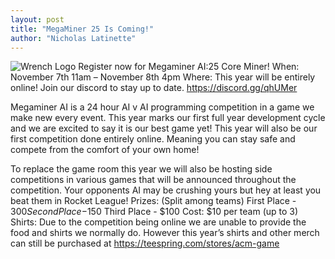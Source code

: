 ```yaml
---
layout: post
title: "MegaMiner 25 Is Coming!"
author: "Nicholas Latinette"
---
```

![Wrench Logo](/static/img/wrench.png)
Register now for Megaminer AI:25 Core Miner!
When: November 7th 11am – November 8th 4pm
Where: This year will be entirely online! Join our discord to stay up to date.  <a>https://discord.gg/qhUMer</a>

Megaminer AI is a 24 hour AI v AI programming competition in a game we make new every event. This year marks our first full year development cycle and we are excited to say it is our best game yet! This year will also be our first competition done entirely online. Meaning you can stay safe and compete from the comfort of your own home!

To replace the game room this year we will also be hosting side competitions in various games that will be announced throughout the competition. Your opponents AI may be crushing yours but hey at least you beat them in Rocket League!
Prizes: (Split among teams)
First Place - $300
Second Place -$150
Third Place - $100
Cost: $10 per team (up to 3)
Shirts: Due to the competition being online we are unable to provide the food and shirts we normally do. However this year’s shirts and other merch can still be purchased at <a>https://teespring.com/stores/acm-game</a>



